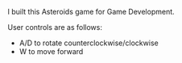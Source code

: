 I built this Asteroids game for Game Development. 

User controls are as follows:
* A/D to rotate counterclockwise/clockwise
* W to move forward
